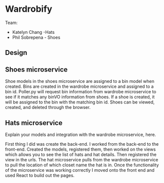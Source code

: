 # Wardrobify

Team:

* Katelyn Chang -Hats
* Phil Sobrepena - Shoes

## Design

## Shoes microservice

Shoe models in the shoes microservice are assigned to a bin model when created.
Bins are created in the wardrobe microservice and assigned to a
bin id.
Poller.py will request bin information from wardrobe microservice to see if it matches any binVO information from shoes.
If a shoe is created, it will be assigned to the bin with the matching bin id.
Shoes can be viewed, created, and deleted through the browser.

## Hats microservice

Explain your models and integration with the wardrobe
microservice, here.

First thing I did was create the back-end. I worked from the back-end to the front-end. Created the models, registered them, then worked on the views which allows you to see the list of hats and hat details. Then registered the view in the urls. The hat microservice pulls from the wardrobe microservice to pull the location of which closet name the hat is in. Once the functionality of the microservice was working correctly I moved onto the front end and used React to build out the pages.
